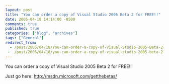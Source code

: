 ```yaml
---
layout: post
title: "You can order a copy of Visual Studio 2005 Beta 2 for FREE!!"
date: 2005-04-18 14:14:00 -0500
comments: true
published: true
categories: ["blog", "archives"]
tags: ["General"]
redirect_from: 
  - /post/2005/04/18/You-can-order-a-copy-of-Visual-Studio-2005-Beta-2-for-FREE!!
 -  /post/2005/04/18/you-can-order-a-copy-of-visual-studio-2005-beta-2-for-free!!
---
```

<!-- more -->
<P>You can order a copy of Visual Studio 2005 Beta 2 for FREE!!</P>
<P>Just go here: <A href="http://msdn.microsoft.com/getthebetas/">http://msdn.microsoft.com/getthebetas/</A></P>
